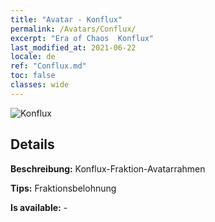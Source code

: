 ```yaml
---
title: "Avatar - Konflux"
permalink: /Avatars/Conflux/
excerpt: "Era of Chaos  Konflux"
last_modified_at: 2021-06-22
locale: de
ref: "Conflux.md"
toc: false
classes: wide
---
```

 ![Konflux](/images/a/avatarFrame_44.png)

## Details

 **Beschreibung:** Konflux-Fraktion-Avatarrahmen 

 **Tips:** Fraktionsbelohnung 

 **Is available:**  - 

